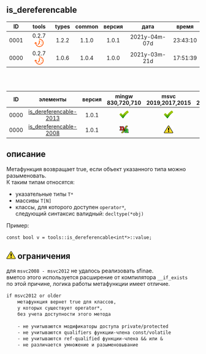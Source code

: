 ﻿
[P]: ../../../icons/progress.png
[V]: ../../../icons/success.png
[X]: ../../../icons/failed.png
[D]: ../../../icons/danger.png
[E]: ../../../icons/empty.png
[N]: ../../../icons/na.png

is_dereferencable
---

| **ID** | tools           | types | common | версия |     дата      |  время   |  
|:------:|:---------------:|:-----:|:------:|:------:|:-------------:|:--------:|  
|  0001  | 0.2.7 [![P]][M] | 1.2.2 | 1.1.0  | 1.0.1  | 2021y-04m-07d | 23:43:10 |  
|  0000  | 0.2.7 [![P]][M] | 1.0.6 | 1.0.4  | 1.0.0  | 2021y-03m-21d | 17:51:39 |  

<br/>
<br/>

| **ID** | элементы                    | версия | mingw 830,720,710 | msvc 2019,2017,2015 | msvc 2013,2012,2010,2008                |  
|:------:|:---------------------------:|:------:|:-----------------:|:-------------------:|:---------------------------------------:|  
|  0000  | [is_dereferencable-2013][M] | 1.0.1  |   [![V]][MINGW]   |   [![V]][VS-NEW]    | [![V]][M] [![N]][0] [![N]][0] [![N]][0] |  
|  0000  | [is_dereferencable-2008][M] | 1.0.1  |   [![N]][MINGW]   |   [![D]][VS-NEW]    | [![D]][0]                               |  


[M]:       #for_lvalue    "концепт: позволяет отфильтровать шаблон только для lvalue аргументов"  
[MINGW]:   #mingw-new     "поддержка компиляторов mingw"  
[VS-NEW]:  #msvc-new      "поддержка новых компиляторов msvc"  
[VS-OLD]:  #msvc-old      "поддержка старых компиляторов msvc"  
[0]:       #-ограничения  "ограничение для старых компиляторов"  

описание
--------
Метафункция возвращает true, если объект указанного типа можно разыменовать.  
К таким типам относятся:  
  - указательные типы `T*`  
  - массивы `T[N]`  
  - классы, для которого доступен `operator*`,  
    следующий синтаксис валидный:  `decltype(*obj)`  

Пример:  

```
const bool v = tools::is_dereferencable<int*>::value;
```

[![D]][M] ограничения
---------------------
для  `msvc2008 - msvc2012` не удалось реализовать sfinae.  
вметсо этого используется расширение от компилятора `__if_exists`  
по этой причине, логика работы метафункции имеет отличие.  
```
if msvc2012 or older
    метафункция вернет true для классов,
    у которых существует operator*,
    без учета доступности этого метода
    
    - не учитываются модификаторы доступа private/protected
    - не учитываются qualifiers функции-члена const/volatile
    - не учитываются ref-qualified функции-члена && или &
    - не различается умножение и разыменовывание
```

